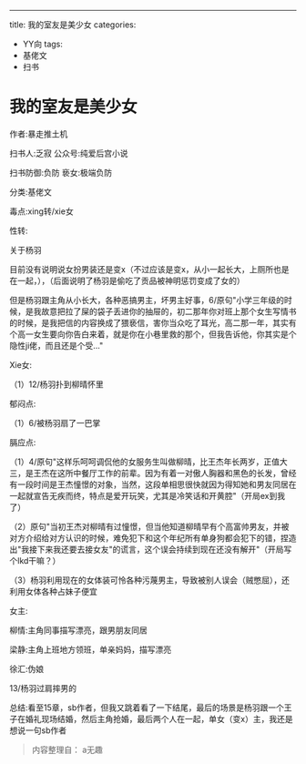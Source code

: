 ---
title: 我的室友是美少女
categories:
- YY向
tags:
- 基佬文
- 扫书
# 我的室友是美少女
作者:暴走推土机

扫书人:乏寂 公众号:纯爱后宫小说

扫书防御:负防 亵女:极端负防

分类:基佬文

毒点:xing转/xie女

性转:

关于杨羽

目前没有说明说女扮男装还是变x（不过应该是变x，从小一起长大，上厕所也是在一起，），（后面说明了杨羽是偷吃了贡品被神明惩罚变成了女的）

但是杨羽跟主角从小长大，各种恶搞男主，坏男主好事，6/原句"小学三年级的时候，是我故意把拉了屎的袋子丢进你的抽屉的，初二那年你对班上那个女生写情书的时候，是我把信的内容换成了猥亵信，害你当众吃了耳光，高二那一年，其实有个高一女生要向你告白来着，就是你在小巷里救的那个，但我告诉他，你其实是个隐性ji佬，而且还是个受..."

Xie女:

（1）12/杨羽扑到柳晴怀里

郁闷点:

（1）6/被杨羽扇了一巴掌

膈应点:

（1）4/原句"这样乐呵呵调侃他的女服务生叫做柳晴，比王杰年长两岁，正值大三，是王杰在这所中餐厅工作的前辈。因为有着一对傲人胸器和黑色的长发，曾经有一段时间是王杰憧憬的对象，当然，这段单相思很快就因为得知她和男友同居在一起就宣告无疾而终，特点是爱开玩笑，尤其是冷笑话和开黄腔"（开局ex到我了）

（2）原句"当初王杰对柳晴有过憧憬，但当他知道柳晴早有个高富帅男友，并被对方介绍给对方认识的时候，难免犯下和这个年纪所有单身狗都会犯下的错，捏造出"我接下来我还要去接女友"的谎言，这个误会持续到现在还没有解开"（开局写个lkd干嘛？）

（3）杨羽利用现在的女体装可怜各种污蔑男主，导致被别人误会（贼憋屈），还利用女体各种占妹子便宜

女主:

柳情:主角同事描写漂亮，跟男朋友同居

梁静:主角上班地方领班，单亲妈妈，描写漂亮

徐汇:伪娘

13/杨羽过肩摔男的

总结:看至15章，sb作者，但我又跳着看了一下结尾，最后的场景是杨羽跟一个王子在婚礼现场结婚，然后主角抢婚，最后两个人在一起，单女（变x）主，我还是想说一句sb作者


> 内容整理自： a无趣